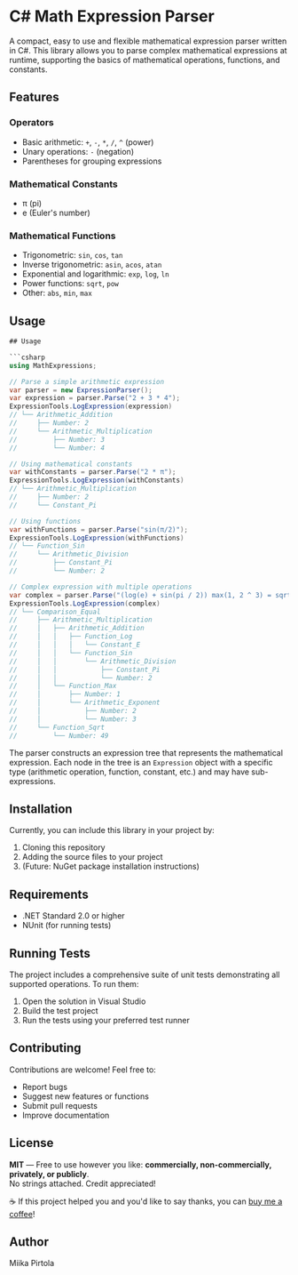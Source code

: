 # C# Math Expression Parser

A compact, easy to use and flexible mathematical expression parser written in C#. This library allows you to parse complex mathematical expressions at runtime, supporting the basics of mathematical operations, functions, and constants.

## Features

### Operators
- Basic arithmetic: `+`, `-`, `*`, `/`, `^` (power)
- Unary operations: `-` (negation)
- Parentheses for grouping expressions

### Mathematical Constants
- π (pi)
- e (Euler's number)

### Mathematical Functions
- Trigonometric: `sin`, `cos`, `tan`
- Inverse trigonometric: `asin`, `acos`, `atan`
- Exponential and logarithmic: `exp`, `log`, `ln`
- Power functions: `sqrt`, `pow`
- Other: `abs`, `min`, `max`

## Usage

```csharp
## Usage

```csharp
using MathExpressions;

// Parse a simple arithmetic expression
var parser = new ExpressionParser();
var expression = parser.Parse("2 + 3 * 4");
ExpressionTools.LogExpression(expression)
// └── Arithmetic_Addition
//     ├── Number: 2
//     └── Arithmetic_Multiplication
//         ├── Number: 3
//         └── Number: 4

// Using mathematical constants
var withConstants = parser.Parse("2 * π");
ExpressionTools.LogExpression(withConstants)
// └── Arithmetic_Multiplication
//     ├── Number: 2
//     └── Constant_Pi

// Using functions
var withFunctions = parser.Parse("sin(π/2)");
ExpressionTools.LogExpression(withFunctions)
// └── Function_Sin
//     └── Arithmetic_Division
//         ├── Constant_Pi
//         └── Number: 2

// Complex expression with multiple operations
var complex = parser.Parse("(log(e) + sin(pi / 2)) max(1, 2 ^ 3) = sqrt(49)");
ExpressionTools.LogExpression(complex)
// └── Comparison_Equal
//     ├── Arithmetic_Multiplication
//     │   ├── Arithmetic_Addition
//     │   │   ├── Function_Log
//     │   │   │   └── Constant_E
//     │   │   └── Function_Sin
//     │   │       └── Arithmetic_Division
//     │   │           ├── Constant_Pi
//     │   │           └── Number: 2
//     │   └── Function_Max
//     │       ├── Number: 1
//     │       └── Arithmetic_Exponent
//     │           ├── Number: 2
//     │           └── Number: 3
//     └── Function_Sqrt
//         └── Number: 49
```

The parser constructs an expression tree that represents the mathematical expression. Each node in the tree is an `Expression` object with a specific type (arithmetic operation, function, constant, etc.) and may have sub-expressions.


## Installation

Currently, you can include this library in your project by:
1. Cloning this repository
2. Adding the source files to your project
3. (Future: NuGet package installation instructions)

## Requirements

- .NET Standard 2.0 or higher
- NUnit (for running tests)

## Running Tests

The project includes a comprehensive suite of unit tests demonstrating all supported operations. To run them:

1. Open the solution in Visual Studio
2. Build the test project
3. Run the tests using your preferred test runner

## Contributing

Contributions are welcome! Feel free to:
- Report bugs
- Suggest new features or functions
- Submit pull requests
- Improve documentation

## License

**MIT** — Free to use however you like: **commercially, non-commercially, privately, or publicly**.  
No strings attached. Credit appreciated!

☕ If this project helped you and you'd like to say thanks, you can [buy me a coffee](https://buymeacoffee.com/miikapirtola)!

## Author

Miika Pirtola
